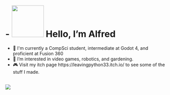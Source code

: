 <html>
  <body>
    <h1> <strong>- <img src="https://media.tenor.com/SNL9_xhZl9oAAAAi/waving-hand-joypixels.gif" width = "100"> Hello, I’m Alfred </strong></h1>
    <div>
      <ul>
        <li >👦 I'm currently a CompSci student, intermediate at Godot 4, and proficient at Fusion 360</li>
        <li>🌱 I’m interested in video games, robotics, and gardening.</li>
        <li>🎮 Visit my itch page https://leavingpython33.itch.io/ to see some of the stuff I made.</li>
      </ul>
    </div>
    <br>
    <img src="https://github.com/LeavingPython33/LeavingPython33/assets/138741668/003d19d2-e893-489e-a3d5-dabcaebb347d">

</html>
<!---
LeavingPython33/LeavingPython33 is a ✨ special ✨ repository because its `README.md` (this file) appears on your GitHub profile.
You can click the Preview link to take a look at your changes.
--->

